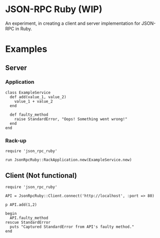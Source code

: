 # JSON-RPC Ruby (WIP)

An experiment, in creating a client and server implementation for JSON-RPC in Ruby.

# Examples

## Server

### Application

    class ExampleService
      def add(value_1, value_2)
        value_1 + value_2
      end

      def faulty_method
        raise StandardError, "Oops! Something went wrong!"
      end
    end

### Rack-up

    require 'json_rpc_ruby'

    run JsonRpcRuby::RackApplication.new(ExampleService.new)

## Client (Not functional)

    require 'json_rpc_ruby'

    API = JsonRpcRuby::Client.connect('http://localhost', :port => 80)

    p API.add(1,2)

    begin
      API.faulty_method
    rescue StandardError
      puts "Captured StandardError from API's faulty method."
    end